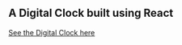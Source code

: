 ## A Digital Clock built using React
[See the Digital Clock here](https://oppenheimer1.github.io/react-digital-clock/)